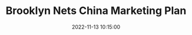 ---
layout: inner
position: left
title: 'Brooklyn Nets China Marketing Plan'
date: 2022-11-13 10:15:00
tags: Content SocialMedia Sponsorship
featured_image: '/img/posts/nets-china-mkt-shadow.png'
project_link: '/resourses/2022-23 Nets China Marketing.pdf'
button_icon: 'github'
button_text: 'Visit'
lead_text: "Content plan covering the Brooklyn Nets' annual event Practice in the Park and Sponsorship proposal to Jiangxiaobai for presenting the Chinese New Year game."
---